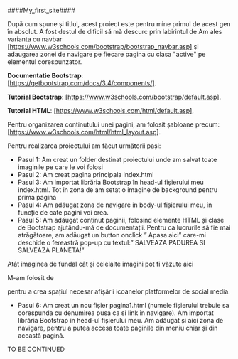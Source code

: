 ####My_first_site####   


După cum spune și titlul, acest proiect este pentru mine primul de acest gen în absolut.
A fost destul de dificil să mă descurc prin labirintul de 
Am ales varianta cu navbar [https://www.w3schools.com/bootstrap/bootstrap_navbar.asp]
 și adaugarea zonei de navigare pe fiecare pagina cu clasa "active" pe elementul corespunzator.     
 
**Documentatie Bootstrap**: [https://getbootstrap.com/docs/3.4/components/].    

**Tutorial Bootstrap**: [https://www.w3schools.com/bootstrap/default.asp].     

**Tutorial HTML**: [https://www.w3schools.com/html/default.asp].     

Pentru organizarea continutului unei pagini, am folosit șabloane precum:
[https://www.w3schools.com/html/html_layout.asp].    

Pentru realizarea proiectului am făcut următorii pași:
- Pasul 1: Am creat  un folder destinat proiectului unde am salvat toate imaginile pe care le voi folosi
- Pasul 2: Am creat  pagina principala index.html
- Pasul 3: Am importat librăria Bootstrap în head-ul fișierului meu index.html. Tot in zona de <head> am setat o imagine de background pentru prima pagina
- Pasul 4: Am adăugat  zona de navigare in body-ul fișierului meu, în funcție de cate pagini voi crea.
- Pasul 5: Am adăugat  conținut paginii, folosind elemente HTML și clase de Bootstrap ajutându-mă  de documentații. Pentru ca lucrurile să fie mai atrăgătoare, am adăugat un button onclick ” Apasa aici” care-mi deschide  o fereastră pop-up cu textul:” SALVEAZA PADUREA SI SALVEAZA PLANETA!”
  
Atât imaginea de fundal cât și celelalte imagini pot fi văzute aici

M-am folosit de <div class="row">  pentru a crea spațiul necesar afișării icoanelor platformelor de social media.

- Pasul 6: Am creat un nou fișier pagina1.html (numele fișierului trebuie sa corespunda cu denumirea pusa ca si link în navigare). Am importat librăria Bootstrap in head-ul fișierului meu. Am adăugat și aici zona de navigare, pentru a putea accesa toate paginile din meniu chiar și din această pagină.

TO BE CONTINUED
